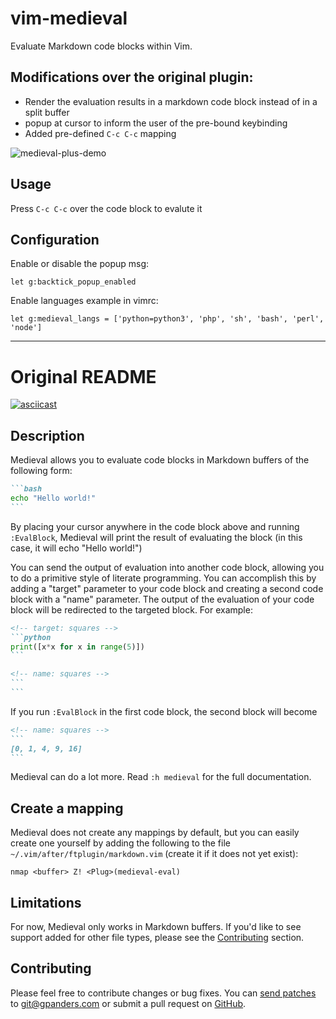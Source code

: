 # vim-medieval

Evaluate Markdown code blocks within Vim.

## Modifications over the original plugin:
- Render the evaluation results in a markdown code block instead of in a split buffer
- popup at cursor to inform the user of the pre-bound keybinding
- Added pre-defined `C-c C-c` mapping

![medieval-plus-demo](https://github.com/user-attachments/assets/90244953-85c5-45d4-9b79-5c636b88c1db)

## Usage
Press `C-c C-c` over the code block to evalute it

## Configuration 
Enable or disable the popup msg:
```vim
let g:backtick_popup_enabled
```
Enable languages example in vimrc:
```vim
let g:medieval_langs = ['python=python3', 'php', 'sh', 'bash', 'perl', 'node']
```

<hr>


# Original README
[![asciicast](https://asciinema.org/a/306995.svg)](https://asciinema.org/a/306995)

## Description

Medieval allows you to evaluate code blocks in Markdown buffers of the
following form:

````markdown
```bash
echo "Hello world!"
```
````

By placing your cursor anywhere in the code block above and running
`:EvalBlock`, Medieval will print the result of evaluating the block (in this
case, it will echo "Hello world!")

You can send the output of evaluation into another code block, allowing
you to do a primitive style of literate programming. You can accomplish this
by adding a "target" parameter to your code block and creating a second code
block with a "name" parameter. The output of the evaluation of your code block
will be redirected to the targeted block. For example:

````markdown
<!-- target: squares -->
```python
print([x*x for x in range(5)])
```

<!-- name: squares -->
```
```
````

If you run `:EvalBlock` in the first code block, the second block will become

````markdown
<!-- name: squares -->
```
[0, 1, 4, 9, 16]
```
````

Medieval can do a lot more. Read `:h medieval` for the full documentation.

## Create a mapping

Medieval does not create any mappings by default, but you can easily create one
yourself by adding the following to the file
`~/.vim/after/ftplugin/markdown.vim` (create it if it does not yet exist):

```vim
nmap <buffer> Z! <Plug>(medieval-eval)
```

## Limitations

For now, Medieval only works in Markdown buffers. If you'd like to see support
added for other file types, please see the [Contributing](#contributing)
section.

## Contributing

Please feel free to contribute changes or bug fixes. You can [send patches][]
to <git@gpanders.com> or submit a pull request on [GitHub][].

[send patches]: https://git-send-email.io/
[Github]: https://github.com/gpanders/vim-medieval
